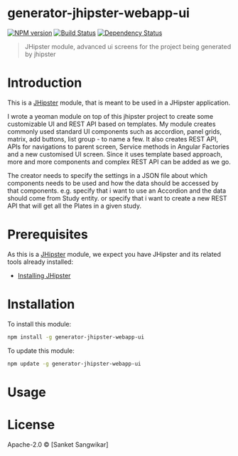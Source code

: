 # generator-jhipster-webapp-ui
[![NPM version][npm-image]][npm-url] [![Build Status][travis-image]][travis-url] [![Dependency Status][daviddm-image]][daviddm-url]
> JHipster module, advanced ui screens for the project being generated by jhipster

# Introduction

This is a [JHipster](http://jhipster.github.io/) module, that is meant to be used in a JHipster application.

I wrote a yeoman module on top of this jhipster project to create some customizable UI and REST API based on templates. My module creates commonly used standard UI components such as accordion, panel grids, matrix, add buttons, list group - to name a few.  It also creates REST API, APIs for navigations to parent screen, Service methods in Angular Factories and a new customised UI screen. Since it uses template based approach, more and more components and complex REST API can be added as we go. 

The creator needs to specify the settings in a JSON file about which components needs to be used and how the data should be accessed by that components. e.g. specify that i want to use an Accordion and the data should come from Study entity.   or specify that i want to create a new REST API that will get all the Plates in a given study.

# Prerequisites

As this is a [JHipster](http://jhipster.github.io/) module, we expect you have JHipster and its related tools already installed:

- [Installing JHipster](https://jhipster.github.io/installation.html)

# Installation

To install this module:

```bash
npm install -g generator-jhipster-webapp-ui
```

To update this module:
```bash
npm update -g generator-jhipster-webapp-ui
```

# Usage

# License

Apache-2.0 © [Sanket Sangwikar]

[npm-image]: https://img.shields.io/npm/v/generator-jhipster-webapp-ui.svg
[npm-url]: https://npmjs.org/package/generator-jhipster-webapp-ui
[travis-image]: https://travis-ci.org/sanketsw/generator-jhipster-webapp-ui.svg?branch=master
[travis-url]: https://travis-ci.org/sanketsw/generator-jhipster-webapp-ui
[daviddm-image]: https://david-dm.org/sanketsw/generator-jhipster-webapp-ui.svg?theme=shields.io
[daviddm-url]: https://david-dm.org/sanketsw/generator-jhipster-module
